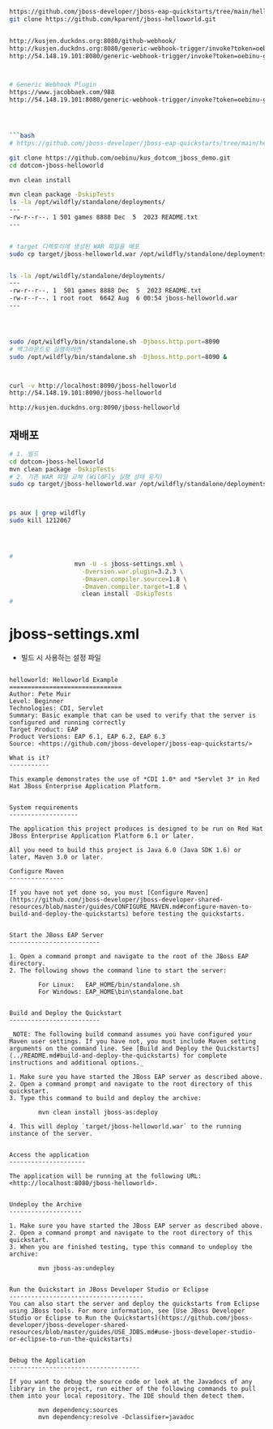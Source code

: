 
```bash
https://github.com/jboss-developer/jboss-eap-quickstarts/tree/main/helloworld
git clone https://github.com/kparent/jboss-helloworld.git


http://kusjen.duckdns.org:8080/github-webhook/
http://kusjen.duckdns.org:8080/generic-webhook-trigger/invoke?token=oebinu-github-token
http://54.148.19.101:8080/generic-webhook-trigger/invoke?token=oebinu-github-token



# Generic Webhook Plugin
https://www.jacobbaek.com/988
http://54.148.19.101:8080/generic-webhook-trigger/invoke?token=oebinu-github-token




```bash
# https://github.com/jboss-developer/jboss-eap-quickstarts/tree/main/helloworld

git clone https://github.com/oebinu/kus_dotcom_jboss_demo.git
cd dotcom-jboss-helloworld

mvn clean install

mvn clean package -DskipTests
ls -la /opt/wildfly/standalone/deployments/
---
-rw-r--r--. 1 501 games 8888 Dec  5  2023 README.txt
---


# target 디렉토리에 생성된 WAR 파일을 배포
sudo cp target/jboss-helloworld.war /opt/wildfly/standalone/deployments/


ls -la /opt/wildfly/standalone/deployments/
---
-rw-r--r--. 1  501 games 8888 Dec  5  2023 README.txt
-rw-r--r--. 1 root root  6642 Aug  6 00:54 jboss-helloworld.war
---




sudo /opt/wildfly/bin/standalone.sh -Djboss.http.port=8090
# 백그라운드로 실행하려면
sudo /opt/wildfly/bin/standalone.sh -Djboss.http.port=8090 &



curl -v http://localhost:8090/jboss-helloworld
http://54.148.19.101:8090/jboss-helloworld

http://kusjen.duckdns.org:8090/jboss-helloworld
```


## 재배포
```bash
# 1. 빌드
cd dotcom-jboss-helloworld
mvn clean package -DskipTests
# 2. 기존 WAR 파일 교체 (WildFly 실행 상태 유지)
sudo cp target/jboss-helloworld.war /opt/wildfly/standalone/deployments/



ps aux | grep wildfly
sudo kill 1212067




#
                  mvn -U -s jboss-settings.xml \
                    -Dversion.war.plugin=3.2.3 \
                    -Dmaven.compiler.source=1.8 \
                    -Dmaven.compiler.target=1.8 \
                    clean install -DskipTests
#


```


# jboss-settings.xml
  - 빌드 시 사용하는 설정 파일







```

helloworld: Helloworld Example
===============================
Author: Pete Muir  
Level: Beginner  
Technologies: CDI, Servlet  
Summary: Basic example that can be used to verify that the server is configured and running correctly  
Target Product: EAP  
Product Versions: EAP 6.1, EAP 6.2, EAP 6.3  
Source: <https://github.com/jboss-developer/jboss-eap-quickstarts/>  

What is it?
-----------

This example demonstrates the use of *CDI 1.0* and *Servlet 3* in Red Hat JBoss Enterprise Application Platform.


System requirements
-------------------

The application this project produces is designed to be run on Red Hat JBoss Enterprise Application Platform 6.1 or later. 

All you need to build this project is Java 6.0 (Java SDK 1.6) or later, Maven 3.0 or later.
 
Configure Maven
---------------

If you have not yet done so, you must [Configure Maven](https://github.com/jboss-developer/jboss-developer-shared-resources/blob/master/guides/CONFIGURE_MAVEN.md#configure-maven-to-build-and-deploy-the-quickstarts) before testing the quickstarts.


Start the JBoss EAP Server
-------------------------

1. Open a command prompt and navigate to the root of the JBoss EAP directory.
2. The following shows the command line to start the server:

        For Linux:   EAP_HOME/bin/standalone.sh
        For Windows: EAP_HOME\bin\standalone.bat

 
Build and Deploy the Quickstart
-------------------------

_NOTE: The following build command assumes you have configured your Maven user settings. If you have not, you must include Maven setting arguments on the command line. See [Build and Deploy the Quickstarts](../README.md#build-and-deploy-the-quickstarts) for complete instructions and additional options._

1. Make sure you have started the JBoss EAP server as described above.
2. Open a command prompt and navigate to the root directory of this quickstart.
3. Type this command to build and deploy the archive:

        mvn clean install jboss-as:deploy

4. This will deploy `target/jboss-helloworld.war` to the running instance of the server.


Access the application 
---------------------

The application will be running at the following URL: <http://localhost:8080/jboss-helloworld>. 


Undeploy the Archive
--------------------

1. Make sure you have started the JBoss EAP server as described above.
2. Open a command prompt and navigate to the root directory of this quickstart.
3. When you are finished testing, type this command to undeploy the archive:

        mvn jboss-as:undeploy


Run the Quickstart in JBoss Developer Studio or Eclipse
-------------------------------------
You can also start the server and deploy the quickstarts from Eclipse using JBoss tools. For more information, see [Use JBoss Developer Studio or Eclipse to Run the Quickstarts](https://github.com/jboss-developer/jboss-developer-shared-resources/blob/master/guides/USE_JDBS.md#use-jboss-developer-studio-or-eclipse-to-run-the-quickstarts) 


Debug the Application
------------------------------------

If you want to debug the source code or look at the Javadocs of any library in the project, run either of the following commands to pull them into your local repository. The IDE should then detect them.

        mvn dependency:sources
        mvn dependency:resolve -Dclassifier=javadoc
